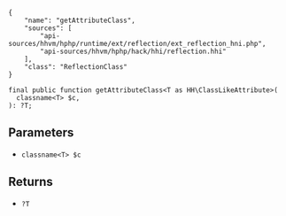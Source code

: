 ``` yamlmeta
{
    "name": "getAttributeClass",
    "sources": [
        "api-sources/hhvm/hphp/runtime/ext/reflection/ext_reflection_hni.php",
        "api-sources/hhvm/hphp/hack/hhi/reflection.hhi"
    ],
    "class": "ReflectionClass"
}
```




``` Hack
final public function getAttributeClass<T as HH\ClassLikeAttribute>(
  classname<T> $c,
): ?T;
```




## Parameters




+ ` classname<T> $c `




## Returns




* ` ?T `
<!-- HHAPIDOC -->
